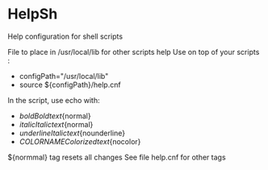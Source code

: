 # HelpSh
Help configuration for shell scripts

File to place in /usr/local/lib for other scripts help
Use on top of your scripts :

- configPath="/usr/local/lib"
- source ${configPath}/help.cnf

In the script, use echo with:

- ${bold}Bold text${normal}
- ${italic}Italic text${normal}
- ${underline}Italic text${nounderline}
- ${COLORNAME}Colorized text${nocolor}

${normmal} tag resets all changes
See file help.cnf for other tags
